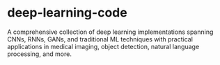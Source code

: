 # deep-learning-code
A comprehensive collection of deep learning implementations spanning CNNs, RNNs, GANs, and traditional ML techniques with practical applications in medical imaging, object detection, natural language processing, and more.
